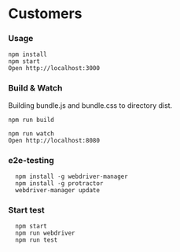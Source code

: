 # Customers

### Usage
```
npm install
npm start
Open http://localhost:3000
```
### Build & Watch
Building  bundle.js and bundle.css to directory dist.
```
npm run build
```
```
npm run watch
Open http://localhost:8080
```
### e2e-testing
  ```
    npm install -g webdriver-manager
    npm install -g protractor
    webdriver-manager update
  ```
### Start test
  ```
    npm start
    npm run webdriver
    npm run test 
  ```
